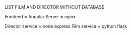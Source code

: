 LIST FILM AND DIRECTOR WITHOUT DATABASE

Frontend = Angular
Server = nginx

Director service = node express
Film service = python flask
